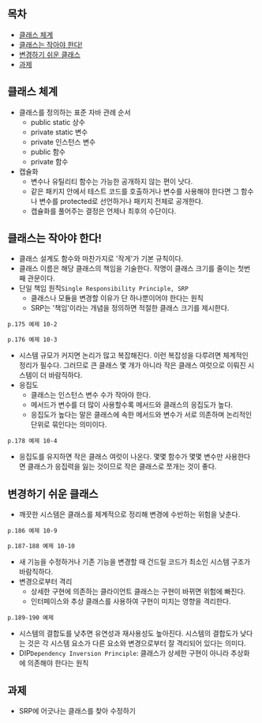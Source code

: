 ## 목차 ##
- [클래스 체계](#1)
- [클래스는 작아야 한다!](#2)
- [변경하기 쉬운 클래스](#3)
- [과제](#4)

<a name="1"></a>
## 클래스 체계 ##
- 클래스를 정의하는 표준 자바 관례 순서
  - public static 상수
  - private static 변수
  - private 인스턴스 변수
  - public 함수
  - private 함수
- 캡슐화
  - 변수나 유틸리티 함수는 가능한 공개하지 않는 편이 낫다.
  - 같은 패키지 안에서 테스트 코드를 호출하거나 변수를 사용해야 한다면 그 함수나 변수를 protected로 선언하거나 패키지 전체로 공개한다.
  - 캡슐화를 풀어주는 결정은 언제나 최후의 수단이다.

<a name="2"></a>
## 클래스는 작아야 한다! ##
- 클래스 설계도 함수와 마찬가지로 '작게'가 기본 규칙이다.
- 클래스 이름은 해당 클래스의 책임을 기술한다. 작명이 클래스 크기를 줄이는 첫번째 관문이다.
- 단일 책임 원칙`Single Responsibility Principle, SRP`
  - 클래스나 모듈을 변경할 이유가 단 하나뿐이어야 한다는 원칙
  - SRP는 '책임'이라는 개념을 정의하면 적절한 클래스 크기를 제시한다.
```
p.175 예제 10-2
```
```
p.176 예제 10-3
```
  - 시스템 규모가 커지면 논리가 많고 복잡해진다. 이런 복잡성을 다루려면 체계적인 정리가 필수다. 그러므로 큰 클래스 몇 개가 아니라 작은 클래스 여럿으로 이뤄진 시스템이 더 바람직하다.
- 응집도
  - 클래스는 인스턴스 변수 수가 작아야 한다.
  - 메서드가 변수를 더 많이 사용할수록 메서드와 클래스의 응집도가 높다.
  - 응집도가 높다는 말은 클래스에 속한 메서드와 변수가 서로 의존하며 논리적인 단위로 묶인다는 의미이다.
```
p.178 예제 10-4
```
  - 응집도를 유지하면 작은 클래스 여럿이 나온다. 몇몇 함수가 몇몇 변수만 사용한다면 클래스가 응집력을 잃는 것이므로 작은 클래스로 쪼개는 것이 좋다.

<a name="3"></a>
## 변경하기 쉬운 클래스 ##
- 깨끗한 시스템은 클래스를 체계적으로 정리해 변경에 수반하는 위험을 낮춘다.
```
p.186 예제 10-9
```
```
p.187-188 예제 10-10
```
- 새 기능을 수정하거나 기존 기능을 변경할 때 건드릴 코드가 최소인 시스템 구조가 바람직하다.
- 변경으로부터 격리
  - 상세한 구현에 의존하는 클라이언트 클래스는 구현이 바뀌면 위험에 빠진다.
  - 인터페이스와 추상 클래스를 사용하여 구현이 미치는 영향을 격리한다.
```
p.189-190 예제
```
  - 시스템의 결합도를 낮추면 유연성과 재사용성도 높아진다. 시스템의 결합도가 낮다는 것은 각 시스템 요소가 다른 요소와 변경으로부터 잘 격리되어 있다는 의미다.
  - DIP`Dependency Inversion Principle`: 클래스가 상세한 구현이 아니라 추상화에 의존해야 한다는 원칙

<a name="4"></a>
## 과제 ##
- SRP에 어긋나는 클래스를 찾아 수정하기
